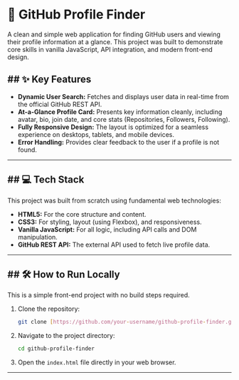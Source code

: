 # 🚀 GitHub Profile Finder

A clean and simple web application for finding GitHub users and viewing their profile information at a glance. This project was built to demonstrate core skills in vanilla JavaScript, API integration, and modern front-end design.


## ## ✨ Key Features

* **Dynamic User Search:** Fetches and displays user data in real-time from the official GitHub REST API.
* **At-a-Glance Profile Card:** Presents key information cleanly, including avatar, bio, join date, and core stats (Repositories, Followers, Following).
* **Fully Responsive Design:** The layout is optimized for a seamless experience on desktops, tablets, and mobile devices.
* **Error Handling:** Provides clear feedback to the user if a profile is not found.

---

## ## 💻 Tech Stack

This project was built from scratch using fundamental web technologies:

* **HTML5:** For the core structure and content.
* **CSS3:** For styling, layout (using Flexbox), and responsiveness.
* **Vanilla JavaScript:** For all logic, including API calls and DOM manipulation.
* **GitHub REST API:** The external API used to fetch live profile data.

---

## ## 🛠️ How to Run Locally

This is a simple front-end project with no build steps required.

1.  Clone the repository:
    ```bash
    git clone [https://github.com/your-username/github-profile-finder.git](https://github.com/your-username/github-profile-finder.git)
    ```
2.  Navigate to the project directory:
    ```bash
    cd github-profile-finder
    ```
3.  Open the `index.html` file directly in your web browser.

---

